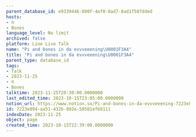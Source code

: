```yaml
---
parent_database_id: e9339446-880f-4ef0-8ad7-8ad1f507dded
hosts:
- π
- Bones
language_level: No limit
archived: false
platform: Line Live Talk
name: "Pi and bones in da evvveeening\U0001F3A4"
title: "Pi and bones in da evvveeening\U0001F3A4"
parent_type: database_id
tags:
- Talk
- 2023-11-25
- π
- Bones
talktime: 2023-11-25T20:30:00.0000000
last_edited_time: 2023-10-15T23:05:00.0000000
notion_url: https://www.notion.so/Pi-and-bones-in-da-evvveeening-7223e894aa51432b892e58501ef68111
id: 7223e894-aa51-432b-892e-58501ef68111
indexDate: 2023-11-25
object: page
created_time: 2023-10-15T22:39:00.0000000
---
```



   
   
   
   

   
























